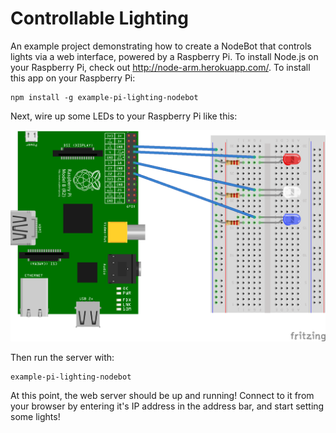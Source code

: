 Controllable Lighting
=====================

An example project demonstrating how to create a NodeBot that controls lights via a web interface, powered by a Raspberry Pi. To install Node.js on your Raspberry Pi, check out http://node-arm.herokuapp.com/. To install this app on your Raspberry Pi:

```
npm install -g example-pi-lighting-nodebot
```

Next, wire up some LEDs to your Raspberry Pi like this:

![Wiring Diagram](wiring_diagram.png "Wiring Diagram")

Then run the server with:

```
example-pi-lighting-nodebot
```

At this point, the web server should be up and running! Connect to it from your browser by entering it's IP address in the address bar, and start setting some lights!